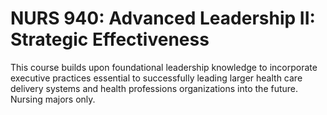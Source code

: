 # NURS 940: Advanced Leadership II: Strategic Effectiveness

This course builds upon foundational leadership knowledge to incorporate executive practices essential to successfully leading larger health care delivery systems and health professions organizations into the future. Nursing majors only.